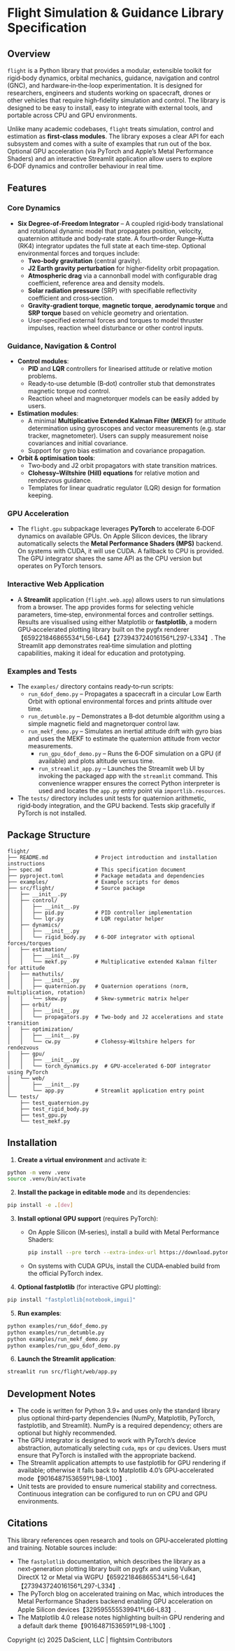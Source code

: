 # Flight Simulation & Guidance Library Specification

## Overview

`flight` is a Python library that provides a modular, extensible toolkit for rigid‑body dynamics, orbital mechanics, guidance, navigation and control (GNC), and hardware‑in‑the‑loop experimentation.  It is designed for researchers, engineers and students working on spacecraft, drones or other vehicles that require high‑fidelity simulation and control.  The library is designed to be easy to install, easy to integrate with external tools, and portable across CPU and GPU environments.

Unlike many academic codebases, `flight` treats simulation, control and estimation as **first‑class modules**.  The library exposes a clear API for each subsystem and comes with a suite of examples that run out of the box.  Optional GPU acceleration (via PyTorch and Apple’s Metal Performance Shaders) and an interactive Streamlit application allow users to explore 6‑DOF dynamics and controller behaviour in real time.

## Features

### Core Dynamics

- **Six Degree‑of‑Freedom Integrator** – A coupled rigid‑body translational and rotational dynamic model that propagates position, velocity, quaternion attitude and body‑rate state.  A fourth‑order Runge–Kutta (RK4) integrator updates the full state at each time‑step.  Optional environmental forces and torques include:
  - **Two‑body gravitation** (central gravity).
  - **J2 Earth gravity perturbation** for higher‑fidelity orbit propagation.
  - **Atmospheric drag** via a cannonball model with configurable drag coefficient, reference area and density models.
  - **Solar radiation pressure** (SRP) with specifiable reflectivity coefficient and cross‑section.
  - **Gravity‑gradient torque**, **magnetic torque**, **aerodynamic torque** and **SRP torque** based on vehicle geometry and orientation.
  - User‑specified external forces and torques to model thruster impulses, reaction wheel disturbance or other control inputs.

### Guidance, Navigation & Control

- **Control modules**:
  - **PID** and **LQR** controllers for linearised attitude or relative motion problems.
  - Ready‑to‑use detumble (B‑dot) controller stub that demonstrates magnetic torque rod control.
  - Reaction wheel and magnetorquer models can be easily added by users.
- **Estimation modules**:
  - A minimal **Multiplicative Extended Kalman Filter (MEKF)** for attitude determination using gyroscopes and vector measurements (e.g. star tracker, magnetometer).  Users can supply measurement noise covariances and initial covariance.
  - Support for gyro bias estimation and covariance propagation.
- **Orbit & optimisation tools**:
  - Two‑body and J2 orbit propagators with state transition matrices.
  - **Clohessy–Wiltshire (Hill) equations** for relative motion and rendezvous guidance.
  - Templates for linear quadratic regulator (LQR) design for formation keeping.

### GPU Acceleration

- The `flight.gpu` subpackage leverages **PyTorch** to accelerate 6‑DOF dynamics on available GPUs.  On Apple Silicon devices, the library automatically selects the **Metal Performance Shaders (MPS)** backend.  On systems with CUDA, it will use CUDA.  A fallback to CPU is provided.  The GPU integrator shares the same API as the CPU version but operates on PyTorch tensors.

### Interactive Web Application

- A **Streamlit** application (`flight.web.app`) allows users to run simulations from a browser.  The app provides forms for selecting vehicle parameters, time‑step, environmental forces and controller settings.  Results are visualised using either Matplotlib or **fastplotlib**, a modern GPU‑accelerated plotting library built on the pygfx renderer【659221846865534†L56-L64】【273943724016156†L297-L334】.  The Streamlit app demonstrates real‑time simulation and plotting capabilities, making it ideal for education and prototyping.

### Examples and Tests

- The `examples/` directory contains ready‑to‑run scripts:
  - `run_6dof_demo.py` – Propagates a spacecraft in a circular Low Earth Orbit with optional environmental forces and prints altitude over time.
  - `run_detumble.py` – Demonstrates a B‑dot detumble algorithm using a simple magnetic field and magnetorquer control law.
  - `run_mekf_demo.py` – Simulates an inertial attitude drift with gyro bias and uses the MEKF to estimate the quaternion attitude from vector measurements.
    - `run_gpu_6dof_demo.py` – Runs the 6‑DOF simulation on a GPU (if available) and plots altitude versus time.
    - `run_streamlit_app.py` – Launches the Streamlit web UI by invoking the packaged app with the `streamlit` command.  This convenience wrapper ensures the correct Python interpreter is used and locates the `app.py` entry point via `importlib.resources`.
- The `tests/` directory includes unit tests for quaternion arithmetic, rigid‑body integration, and the GPU backend.  Tests skip gracefully if PyTorch is not installed.

## Package Structure

```
flight/
├── README.md               # Project introduction and installation instructions
├── spec.md                 # This specification document
├── pyproject.toml          # Package metadata and dependencies
├── examples/               # Example scripts for demos
├── src/flight/             # Source package
│   ├── __init__.py
│   ├── control/
│   │   ├── __init__.py
│   │   ├── pid.py          # PID controller implementation
│   │   └── lqr.py          # LQR regulator helper
│   ├── dynamics/
│   │   ├── __init__.py
│   │   └── rigid_body.py   # 6‑DOF integrator with optional forces/torques
│   ├── estimation/
│   │   ├── __init__.py
│   │   └── mekf.py         # Multiplicative extended Kalman filter for attitude
│   ├── mathutils/
│   │   ├── __init__.py
│   │   ├── quaternion.py   # Quaternion operations (norm, multiplication, rotation)
│   │   └── skew.py         # Skew‑symmetric matrix helper
│   ├── orbit/
│   │   ├── __init__.py
│   │   └── propagators.py  # Two‑body and J2 accelerations and state transition
│   ├── optimization/
│   │   ├── __init__.py
│   │   └── cw.py           # Clohessy–Wiltshire helpers for rendezvous
│   ├── gpu/
│   │   ├── __init__.py
│   │   └── torch_dynamics.py  # GPU‑accelerated 6‑DOF integrator using PyTorch
│   └── web/
│       ├── __init__.py
│       └── app.py          # Streamlit application entry point
└── tests/
    ├── test_quaternion.py
    ├── test_rigid_body.py
    ├── test_gpu.py
    └── test_mekf.py
```

## Installation

1. **Create a virtual environment** and activate it:

```bash
python -m venv .venv
source .venv/bin/activate
```

2. **Install the package in editable mode** and its dependencies:

```bash
pip install -e .[dev]
```

3. **Install optional GPU support** (requires PyTorch):
   - On Apple Silicon (M‑series), install a build with Metal Performance Shaders:

     ```bash
     pip install --pre torch --extra-index-url https://download.pytorch.org/whl/nightly/cpu
     ```

   - On systems with CUDA GPUs, install the CUDA‑enabled build from the official PyTorch index.

4. **Optional fastplotlib** (for interactive GPU plotting):

```bash
pip install "fastplotlib[notebook,imgui]"
```

5. **Run examples**:

```bash
python examples/run_6dof_demo.py
python examples/run_detumble.py
python examples/run_mekf_demo.py
python examples/run_gpu_6dof_demo.py
```

6. **Launch the Streamlit application**:

```bash
streamlit run src/flight/web/app.py
```

## Development Notes

* The code is written for Python 3.9+ and uses only the standard library plus optional third‑party dependencies (NumPy, Matplotlib, PyTorch, fastplotlib, and Streamlit).  NumPy is a required dependency; others are optional but highly recommended.
* The GPU integrator is designed to work with PyTorch’s device abstraction, automatically selecting `cuda`, `mps` or `cpu` devices.  Users must ensure that PyTorch is installed with the appropriate backend.
* The Streamlit application attempts to use fastplotlib for GPU rendering if available; otherwise it falls back to Matplotlib 4.0’s GPU‑accelerated mode【90164871536591†L98-L100】.
* Unit tests are provided to ensure numerical stability and correctness.  Continuous integration can be configured to run on CPU and GPU environments.

## Citations

This library references open research and tools on GPU‑accelerated plotting and training.  Notable sources include:

- The `fastplotlib` documentation, which describes the library as a next‑generation plotting library built on pygfx and using Vulkan, DirectX 12 or Metal via WGPU【659221846865534†L56-L64】【273943724016156†L297-L334】.
- The PyTorch blog on accelerated training on Mac, which introduces the Metal Performance Shaders backend enabling GPU acceleration on Apple Silicon devices【329595555539941†L66-L83】.
- The Matplotlib 4.0 release notes highlighting built‑in GPU rendering and a default dark theme【90164871536591†L98-L100】.


Copyright (c) 2025 DaScient, LLC | flightsim Contributors
